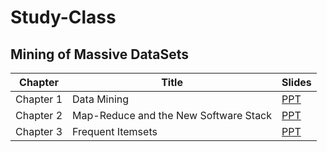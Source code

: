 # Study-Class

## Mining of Massive DataSets

Chapter | Title | Slides
------------ | ------------- | -------------
Chapter 1 | Data Mining |[PPT](https://github.com/tongjimobiml/Study-Class/blob/main/Mining%20of%20Massive%20Datasets/Chapter%201.pdf)
Chapter 2 | Map-Reduce and the New Software Stack|[PPT](https://github.com/tongjimobiml/Study-Class/blob/main/Mining%20of%20Massive%20Datasets/Chapter%202.pdf)
Chapter 3 | Frequent Itemsets|[PPT](https://github.com/tongjimobiml/Study-Class/blob/main/Mining%20of%20Massive%20Datasets/Chapter%206.pdf)
